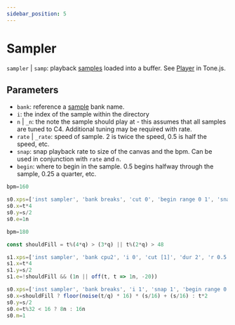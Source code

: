 ```yaml
---
sidebar_position: 5
---
```

# Sampler
`sampler` | `samp`: playback [samples](/docs/docs/instruments/resources/samples) loaded into a buffer. See [Player](https://tonejs.github.io/docs/14.7.77/Player) in Tone.js.

## Parameters
* `bank`: reference a [sample](/docs/docs/instruments/resources/samples) bank name.
* `i`: the index of the sample within the directory
* `n` | `_n`: the note the sample should play at - this assumes that all samples are tuned to C4. Additional tuning may be required with rate.
* `rate` | `_rate`: speed of sample. 2 is twice the speed, 0.5 is half the speed, etc.
* `snap`: snap playback rate to size of the canvas and the bpm. Can be used in conjunction with `rate` and `n`.
* `begin`: where to begin in the sample. 0.5 begins halfway through the sample, 0.25 a quarter, etc.

```js
bpm=160

s0.xps=['inst sampler', 'bank breaks', 'cut 0', 'begin range 0 1', 'snap 1']
s0.x=t*4
s0.y=s/2
s0.e=1n
```

```js
bpm=180

const shouldFill = t%(4*q) > (3*q) || t%(2*q) > 48 

s1.xps=['inst sampler', 'bank cpu2', 'i 0', 'cut [1]', 'dur 2', 'r 0.5']
s1.x=t*4
s1.y=s/2
s1.e=!shouldFill && (1n || off(t, t => 1n, -20))

s0.xps=['inst sampler', 'bank breaks', 'i 1', 'snap 1', 'begin range 0 1', 'cut 0', 'locut 300', 'r 0.5']
s0.x=shouldFill ? floor(noise(t/q) * 16) * (s/16) + (s/16) : t*2
s0.y=s/2
s0.e=t%32 < 16 ? 8n : 16n
s0.m=1
```